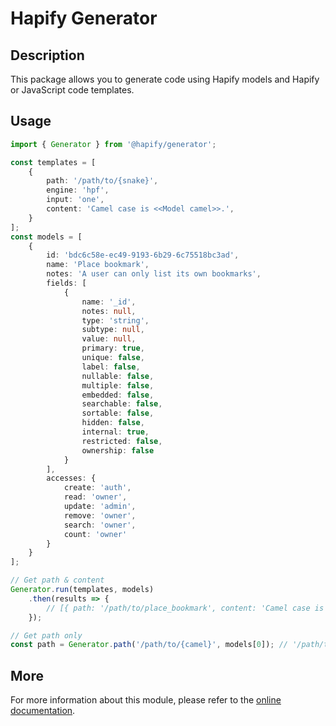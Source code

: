 # Hapify Generator

## Description

This package allows you to generate code using Hapify models and Hapify or JavaScript code templates.

## Usage

```typescript
import { Generator } from '@hapify/generator';

const templates = [
    {
    	path: '/path/to/{snake}',
    	engine: 'hpf',
    	input: 'one',
        content: 'Camel case is <<Model camel>>.',
    }
];
const models = [
    {
        id: 'bdc6c58e-ec49-9193-6b29-6c75518bc3ad',
        name: 'Place bookmark',
        notes: 'A user can only list its own bookmarks',
        fields: [
            {
                name: '_id',
                notes: null,
                type: 'string',
                subtype: null,
                value: null,
                primary: true,
                unique: false,
                label: false,
                nullable: false,
                multiple: false,
                embedded: false,
                searchable: false,
                sortable: false,
                hidden: false,
                internal: true,
                restricted: false,
                ownership: false
            }
        ],
        accesses: {
            create: 'auth',
            read: 'owner',
            update: 'admin',
            remove: 'owner',
            search: 'owner',
            count: 'owner'
        }
    }
];

// Get path & content
Generator.run(templates, models)
    .then(results => {
        // [{ path: '/path/to/place_bookmark', content: 'Camel case is placeBookmark' }]
    });

// Get path only
const path = Generator.path('/path/to/{camel}', models[0]); // '/path/to/placeBookmark'
```

## More

For more information about this module, please refer to the [online documentation](https://docs.hapify.io/).
